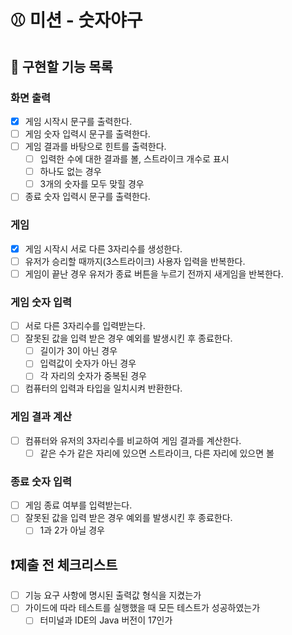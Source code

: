 # ⚾ 미션 - 숫자야구

## 🧭 구현할 기능 목록

### 화면 출력

- [x] 게임 시작시 문구를 출력한다.
- [ ] 게임 숫자 입력시 문구를 출력한다.
- [ ] 게임 결과를 바탕으로 힌트를 출력한다.
    - [ ] 입력한 수에 대한 결과를 볼, 스트라이크 개수로 표시
    - [ ] 하나도 없는 경우
    - [ ] 3개의 숫자를 모두 맞힐 경우
- [ ] 종료 숫자 입력시 문구를 출력한다.

### 게임

- [x] 게임 시작시 서로 다른 3자리수를 생성한다.
- [ ] 유저가 승리할 때까지(3스트라이크) 사용자 입력을 반복한다.
- [ ] 게임이 끝난 경우 유저가 종료 버튼을 누르기 전까지 새게임을 반복한다.

### 게임 숫자 입력

- [ ] 서로 다른 3자리수를 입력받는다.
- [ ] 잘못된 값을 입력 받은 경우 예외를 발생시킨 후 종료한다.
    - [ ] 길이가 3이 아닌 경우
    - [ ] 입력값이 숫자가 아닌 경우
    - [ ] 각 자리의 숫자가 중복된 경우
- [ ] 컴퓨터의 입력과 타입을 일치시켜 반환한다.

### 게임 결과 계산

- [ ] 컴퓨터와 유저의 3자리수를 비교하여 게임 결과를 계산한다.
    - [ ] 같은 수가 같은 자리에 있으면 스트라이크, 다른 자리에 있으면 볼

### 종료 숫자 입력

- [ ] 게임 종료 여부를 입력받는다.
- [ ] 잘못된 값을 입력 받은 경우 예외를 발생시킨 후 종료한다.
    - [ ] 1과 2가 아닐 경우

## ❗제출 전 체크리스트

- [ ] 기능 요구 사항에 명시된 출력값 형식을 지켰는가
- [ ] 가이드에 따라 테스트를 실행했을 때 모든 테스트가 성공하였는가
    - [ ] 터미널과 IDE의 Java 버전이 17인가
